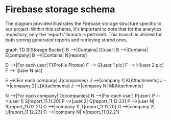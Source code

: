 # Firebase storage schema

The diagram provided illustrates the Firebase storage structure specific to our project. Within this schema, it's important to note that for the analytics repository, only the 'reports' branch is pertinent. This branch is utilized for both storing generated reports and retrieving stored ones.

graph TD
B[Storage Bucket]
B -->|Contains| D[user]
B -->|Contains| E[company]
B -->|Contains| N[reports]

D -->|For each user| F{Profile Photos}
F --> G[user 1 pic]
F --> H[user 2 pic]
F --> I[user N pic]

E -->|For each company| J{companies}
J -->|company 1| K[Attachments]
J -->|company 2| L[Attachments]
J -->|company N| M[Attachments]

N -->|For each company| O{companies}
N -->|For each user| P{user}
P -->|user 1| S[report_11.11.20]
P -->|user 2| Q[report_11.12.23]
P -->|user N| R[report_11.02.21]
O -->|company 1| T[report_11.11.20]
O -->|company 2| U[report_11.12.23]
O -->|company N| V[report_11.02.21]
